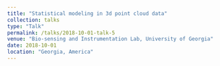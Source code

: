 ```yaml
---
title: "Statistical modeling in 3d point cloud data"
collection: talks
type: "Talk"
permalink: /talks/2018-10-01-talk-5
venue: "Bio-sensing and Instrumentation Lab, University of Georgia"
date: 2018-10-01
location: "Georgia, America"
---
```




